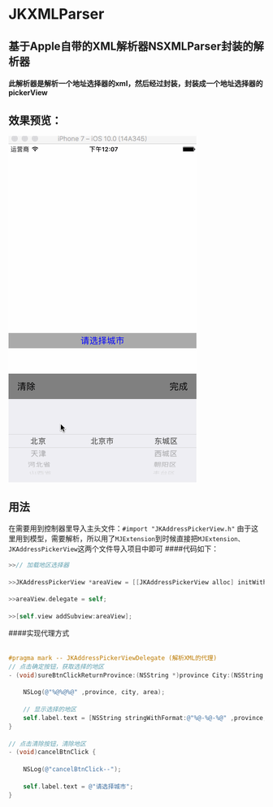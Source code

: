 # JKXMLParser
## 基于Apple自带的XML解析器NSXMLParser封装的解析器
#### 此解析器是解析一个地址选择器的xml，然后经过封装，封装成一个地址选择器的pickerView
## 效果预览：
![预览图](https://github.com/Jerk-G/JKXMLParser/blob/master/previewImage.gif) 
## 用法

在需要用到控制器里导入主头文件：`#import "JKAddressPickerView.h"`
由于这里用到模型，需要解析，所以用了`MJExtension`到时候直接把`MJExtension、JKAddressPickerView`这两个文件导入项目中即可
####代码如下：

```Objective-C
>>// 加载地区选择器

>>JKAddressPickerView *areaView = [[JKAddressPickerView alloc] initWithFrame:CGRectMake(0, self.view.frame.size.height - 215, self.view.frame.size.width, 215)];
    
>>areaView.delegate = self;
    
>>[self.view addSubview:areaView];
```
####实现代理方式
```Objective-C

#pragma mark -- JKAddressPickerViewDelegate (解析XML的代理)
// 点击确定按钮，获取选择的地区
- (void)sureBtnClickReturnProvince:(NSString *)province City:(NSString *)city Area:(NSString *)area {
    
    NSLog(@"%@%@%@" ,province, city, area);
    
    // 显示选择的地区
    self.label.text = [NSString stringWithFormat:@"%@-%@-%@" ,province, city, area];
}

// 点击清除按钮，清除地区
- (void)cancelBtnClick {
    
    NSLog(@"cancelBtnClick--");
    
    self.label.text = @"请选择城市";
}
```
